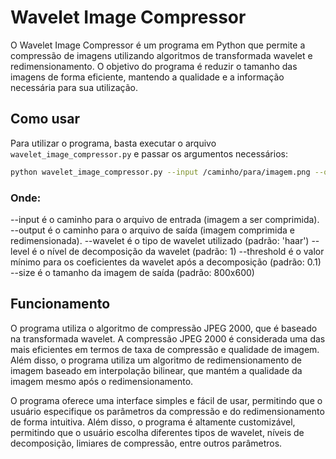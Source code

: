 # Wavelet Image Compressor

O Wavelet Image Compressor é um programa em Python que permite a compressão de imagens utilizando algoritmos de transformada wavelet e redimensionamento. O objetivo do programa é reduzir o tamanho das imagens de forma eficiente, mantendo a qualidade e a informação necessária para sua utilização.

## Como usar

Para utilizar o programa, basta executar o arquivo `wavelet_image_compressor.py` e passar os argumentos necessários:

```bash
python wavelet_image_compressor.py --input /caminho/para/imagem.png --output /caminho/para/nova_imagem.png --wavelet haar --level 2 --threshold 0.1 --size 800 600
```

### Onde:

--input é o caminho para o arquivo de entrada (imagem a ser comprimida).
--output é o caminho para o arquivo de saída (imagem comprimida e redimensionada).
--wavelet é o tipo de wavelet utilizado (padrão: 'haar')
--level é o nível de decomposição da wavelet (padrão: 1)
--threshold é o valor mínimo para os coeficientes da wavelet após a decomposição (padrão: 0.1)
--size é o tamanho da imagem de saída (padrão: 800x600)

## Funcionamento

O programa utiliza o algoritmo de compressão JPEG 2000, que é baseado na transformada wavelet. A compressão JPEG 2000 é considerada uma das mais eficientes em termos de taxa de compressão e qualidade de imagem. Além disso, o programa utiliza um algoritmo de redimensionamento de imagem baseado em interpolação bilinear, que mantém a qualidade da imagem mesmo após o redimensionamento.

O programa oferece uma interface simples e fácil de usar, permitindo que o usuário especifique os parâmetros da compressão e do redimensionamento de forma intuitiva. Além disso, o programa é altamente customizável, permitindo que o usuário escolha diferentes tipos de wavelet, níveis de decomposição, limiares de compressão, entre outros parâmetros.
